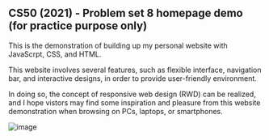 ## CS50 (2021) - Problem set 8 homepage demo (for practice purpose only)
This is the demonstration of building up my personal website with JavaScrpt, CSS, and HTML.

This website involves several features, such as flexible interface, navigation bar, and interactive designs, in order to provide user-friendly environment.

In doing so, the concept of responsive web design (RWD) can be realized, and I hope vistors may find some inspiration and pleasure from this website demonstration when browsing on PCs, laptops, or smartphones.

![image](https://user-images.githubusercontent.com/92590630/193318773-3ccc25f4-dfd2-4e28-a909-c0e1794ee0bc.png)
